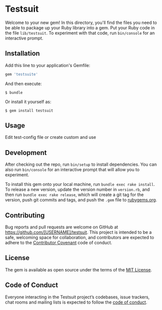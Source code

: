 # Testsuit

Welcome to your new gem! In this directory, you'll find the files you need to be able to package up your Ruby library into a gem. Put your Ruby code in the file `lib/testsuit`. To experiment with that code, run `bin/console` for an interactive prompt.

## Installation

Add this line to your application's Gemfile:

```ruby
gem 'testsuite'
```

And then execute:

    $ bundle

Or install it yourself as:

    $ gem install testsuit

## Usage

Edit test-config file or create custom and use

## Development

After checking out the repo, run `bin/setup` to install dependencies. You can also run `bin/console` for an interactive prompt that will allow you to experiment.

To install this gem onto your local machine, run `bundle exec rake install`. To release a new version, update the version number in `version.rb`, and then run `bundle exec rake release`, which will create a git tag for the version, push git commits and tags, and push the `.gem` file to [rubygems.org](https://rubygems.org).

## Contributing

Bug reports and pull requests are welcome on GitHub at https://github.com/[USERNAME]/testsuit. This project is intended to be a safe, welcoming space for collaboration, and contributors are expected to adhere to the [Contributor Covenant](http://contributor-covenant.org) code of conduct.

## License

The gem is available as open source under the terms of the [MIT License](https://opensource.org/licenses/MIT).

## Code of Conduct

Everyone interacting in the Testsuit project’s codebases, issue trackers, chat rooms and mailing lists is expected to follow the [code of conduct](https://github.com/[USERNAME]/testsuit/blob/master/CODE_OF_CONDUCT.md).
